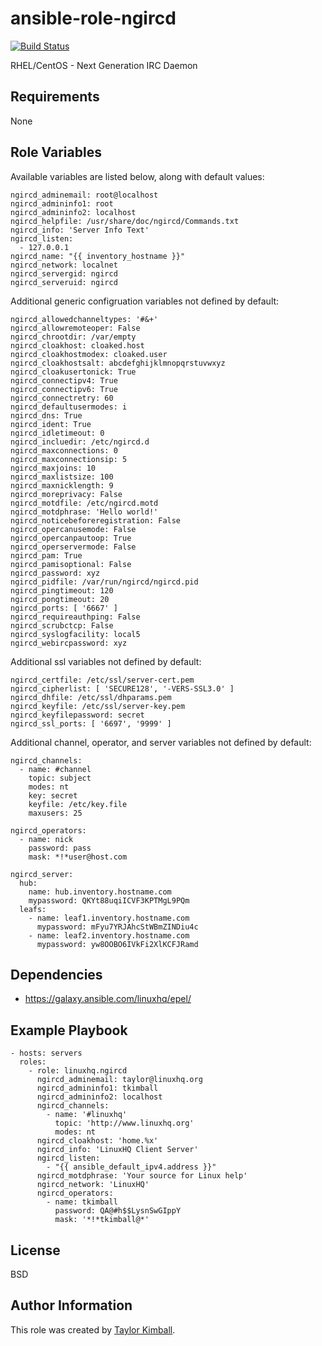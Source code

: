 # ansible-role-ngircd

[![Build Status](https://travis-ci.org/linuxhq/ansible-role-ngircd.svg?branch=master)](https://travis-ci.org/linuxhq/ansible-role-ngircd)

RHEL/CentOS - Next Generation IRC Daemon

## Requirements

None

## Role Variables

Available variables are listed below, along with default values:

    ngircd_adminemail: root@localhost
    ngircd_admininfo1: root
    ngircd_admininfo2: localhost
    ngircd_helpfile: /usr/share/doc/ngircd/Commands.txt
    ngircd_info: 'Server Info Text'
    ngircd_listen:
      - 127.0.0.1
    ngircd_name: "{{ inventory_hostname }}"
    ngircd_network: localnet
    ngircd_servergid: ngircd
    ngircd_serveruid: ngircd

Additional generic configruation variables not defined by default:

    ngircd_allowedchanneltypes: '#&+'
    ngircd_allowremoteoper: False
    ngircd_chrootdir: /var/empty
    ngircd_cloakhost: cloaked.host
    ngircd_cloakhostmodex: cloaked.user
    ngircd_cloakhostsalt: abcdefghijklmnopqrstuvwxyz
    ngircd_cloakusertonick: True
    ngircd_connectipv4: True
    ngircd_connectipv6: True
    ngircd_connectretry: 60
    ngircd_defaultusermodes: i
    ngircd_dns: True
    ngircd_ident: True
    ngircd_idletimeout: 0
    ngircd_incluedir: /etc/ngircd.d
    ngircd_maxconnections: 0
    ngircd_maxconnectionsip: 5
    ngircd_maxjoins: 10
    ngircd_maxlistsize: 100
    ngircd_maxnicklength: 9
    ngircd_moreprivacy: False
    ngircd_motdfile: /etc/ngircd.motd
    ngircd_motdphrase: 'Hello world!'
    ngircd_noticebeforeregistration: False
    ngircd_opercanusemode: False
    ngircd_opercanpautoop: True
    ngircd_operservermode: False
    ngircd_pam: True
    ngircd_pamisoptional: False
    ngircd_password: xyz
    ngircd_pidfile: /var/run/ngircd/ngircd.pid
    ngircd_pingtimeout: 120
    ngircd_pongtimeout: 20
    ngircd_ports: [ '6667' ] 
    ngircd_requireauthping: False
    ngircd_scrubctcp: False
    ngircd_syslogfacility: local5
    ngircd_webircpassword: xyz

Additional ssl variables not defined by default:

    ngircd_certfile: /etc/ssl/server-cert.pem
    ngircd_cipherlist: [ 'SECURE128', '-VERS-SSL3.0' ]
    ngircd_dhfile: /etc/ssl/dhparams.pem
    ngircd_keyfile: /etc/ssl/server-key.pem
    ngircd_keyfilepassword: secret
    ngircd_ssl_ports: [ '6697', '9999' ]

Additional channel, operator, and server variables not defined by default:

    ngircd_channels:
      - name: #channel
        topic: subject
        modes: nt
        key: secret
        keyfile: /etc/key.file
        maxusers: 25

    ngircd_operators:
      - name: nick
        password: pass
        mask: *!*user@host.com

    ngircd_server:
      hub:
        name: hub.inventory.hostname.com
        mypassword: QKYt88uqiICVF3KPTMgL9PQm
      leafs:
        - name: leaf1.inventory.hostname.com
          mypassword: mFyu7YRJAhcStWBmZINDiu4c
        - name: leaf2.inventory.hostname.com
          mypassword: yw8OOBO6IVkFi2XlKCFJRamd

## Dependencies

 * https://galaxy.ansible.com/linuxhq/epel/

## Example Playbook

    - hosts: servers
      roles:
        - role: linuxhq.ngircd
          ngircd_adminemail: taylor@linuxhq.org
          ngircd_admininfo1: tkimball
          ngircd_admininfo2: localhost
          ngircd_channels:
            - name: '#linuxhq'
              topic: 'http://www.linuxhq.org'
              modes: nt
          ngircd_cloakhost: 'home.%x'
          ngircd_info: 'LinuxHQ Client Server'
          ngircd_listen:
            - "{{ ansible_default_ipv4.address }}"
          ngircd_motdphrase: 'Your source for Linux help'
          ngircd_network: 'LinuxHQ'
          ngircd_operators:
            - name: tkimball
              password: QA@#h$$LysnSwGIppY
              mask: '*!*tkimball@*'

## License

BSD

## Author Information

This role was created by [Taylor Kimball](http://www.linuxhq.org).

